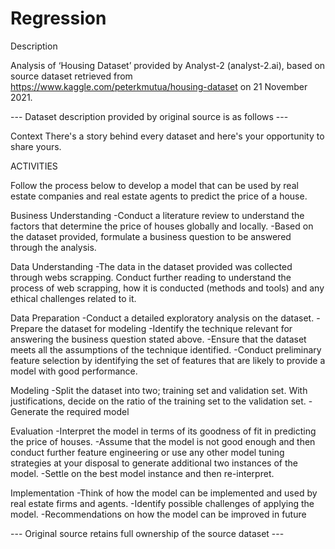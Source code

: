 # Regression

Description

Analysis of ‘Housing Dataset’ provided by Analyst-2 (analyst-2.ai), based on source dataset retrieved from https://www.kaggle.com/peterkmutua/housing-dataset on 21 November 2021.

--- Dataset description provided by original source is as follows ---

Context
There's a story behind every dataset and here's your opportunity to share yours.

ACTIVITIES

Follow the process below to develop a model that can be used by real estate companies and real estate agents to predict the price of a house.

Business Understanding -Conduct a literature review to understand the factors that determine the price of houses globally and locally. -Based on the dataset provided, formulate a business question to be answered through the analysis.

Data Understanding -The data in the dataset provided was collected through webs scrapping. Conduct further reading to understand the process of web scrapping, how it is conducted (methods and tools) and any ethical challenges related to it.

Data Preparation -Conduct a detailed exploratory analysis on the dataset. -Prepare the dataset for modeling -Identify the technique relevant for answering the business question stated above. -Ensure that the dataset meets all the assumptions of the technique identified. -Conduct preliminary feature selection by identifying the set of features that are likely to provide a model with good performance.

Modeling -Split the dataset into two; training set and validation set. With justifications, decide on the ratio of the training set to the validation set. -Generate the required model

Evaluation -Interpret the model in terms of its goodness of fit in predicting the price of houses. -Assume that the model is not good enough and then conduct further feature engineering or use any other model tuning strategies at your disposal to generate additional two instances of the model. -Settle on the best model instance and then re-interpret.

Implementation -Think of how the model can be implemented and used by real estate firms and agents. -Identify possible challenges of applying the model. -Recommendations on how the model can be improved in future

--- Original source retains full ownership of the source dataset ---
